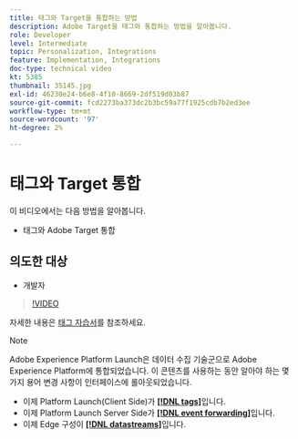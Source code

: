 ```yaml
---
title: 태그와 Target을 통합하는 방법
description: Adobe Target을 태그와 통합하는 방법을 알아봅니다.
role: Developer
level: Intermediate
topic: Personalization, Integrations
feature: Implementation, Integrations
doc-type: technical video
kt: 5385
thumbnail: 35145.jpg
exl-id: 46230e24-b6e8-4f10-8669-2df519d03b87
source-git-commit: fcd2273ba373dc2b3bc59a77f1925cdb7b2ed3ee
workflow-type: tm+mt
source-wordcount: '97'
ht-degree: 2%

---
```


# 태그와 Target 통합

이 비디오에서는 다음 방법을 알아봅니다.

* 태그와 Adobe Target 통합

## 의도한 대상

* 개발자

>[!VIDEO](https://video.tv.adobe.com/v/35145/?quality=12)

자세한 내용은 [태그 자습서](https://experienceleague.adobe.com/docs/launch-learn/implementing-in-websites-with-launch/index.html?lang=en)를 참조하세요.

>[!NOTE]
>
>Adobe Experience Platform Launch은 데이터 수집 기술군으로 Adobe Experience Platform에 통합되었습니다. 이 콘텐츠를 사용하는 동안 알아야 하는 몇 가지 용어 변경 사항이 인터페이스에 롤아웃되었습니다.
>
> * 이제 Platform Launch(Client Side)가 **[[!DNL tags]](https://experienceleague.adobe.com/docs/experience-platform/tags/home.html?lang=ko-KR)**&#x200B;입니다.
> * 이제 Platform Launch Server Side가 **[[!DNL event forwarding]](https://experienceleague.adobe.com/docs/experience-platform/tags/event-forwarding/overview.html)**&#x200B;입니다.
> * 이제 Edge 구성이 **[[!DNL datastreams]](https://experienceleague.adobe.com/docs/experience-platform/edge/fundamentals/datastreams.html)**&#x200B;입니다.


